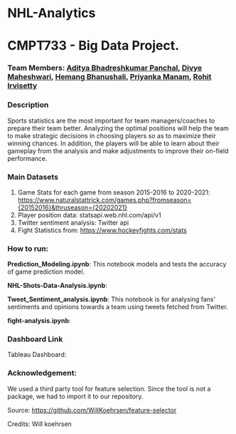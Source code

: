# NHL-Analytics

# CMPT733 - Big Data Project.

### Team Members: [Aditya Bhadreshkumar Panchal](https://github.com/aadityapanchal), [Divye Maheshwari](https://www.github.com/divyemaheshwari), [Hemang Bhanushali](https://www.github.com/ihemangb07), [Priyanka Manam](https://www.github.com/priman15), [Rohit Irvisetty](https://www.github.com/rohitirvisetty)

### Description
Sports statistics are the most important for team managers/coaches to prepare their team better.
Analyzing the optimal positions will help the team to make strategic decisions in choosing
players so as to maximize their winning chances. In addition, the players will be able to learn
about their gameplay from the analysis and make adjustments to improve their on-field
performance.

### Main Datasets
1) Game Stats for each game from season 2015-2016 to 2020-2021:
   https://www.naturalstattrick.com/games.php?fromseason={20152016}&thruseason={20202021}
2) Player position data:
   statsapi.web.nhl.com/api/v1
3) Twitter sentiment analysis:
   Twitter api
4) Fight Statistics from:
   https://www.hockeyfights.com/stats


### How to run:

**Prediction_Modeling.ipynb**: This notebook models and tests the accuracy of game prediction model.

**NHL-Shots-Data-Analysis.ipynb**:

**Tweet_Sentiment_analysis.ipynb**: This notebook is for analysing fans' sentiments and opinions towards a team using tweets fetched from Twitter.

**fight-analysis.ipynb**: 

### Dashboard Link
Tableau Dashboard:


### Acknowledgement:
We used a third party tool for feature selection. Since the tool is not a package, we had to import it to our repository.

Source: https://github.com/WillKoehrsen/feature-selector

Credits: Will koehrsen
